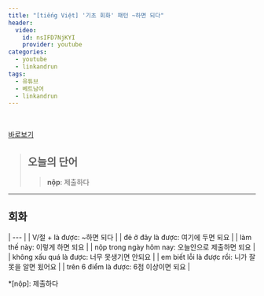 ```yaml
---
title: "[tiếng Việt] '기초 회화' 패턴 ~하면 되다"
header:
  video:
    id: nsIFD7NjKYI
    provider: youtube
categories:
  - youtube
  - linkandrun
tags:
  - 유튜브
  - 베트남어
  - linkandrun
---
```


<br>

[바로보기](https://www.youtube.com/watch?v=nsIFD7NjKYI)


> ## **오늘의 단어**
>> **nộp**: 제출하다  
---

## 회화

| --- |
| V/절 + là được: ~하면 되다 |
| đẻ ở đây là được: 여기에 두면 되요 |
| làm thế này: 이렇게 하면 되요 |
| nộp trong ngày hôm nay: 오늘안으로 제출하면 되요 |
| không xấu quá là được: 너무 못생기면 안되요 |
| em biết lỗi là được rồi: 니가 잘못을 알면 됬어요 |
| trên 6 điểm là được: 6점 이상이면 되요 |


*[nộp]: 제출하다